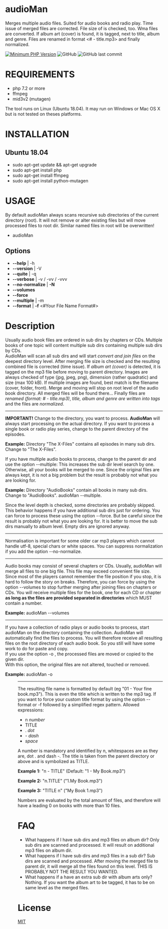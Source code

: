 audioMan 
========

Merges multiple audio files. Suited for audio books and radio play.
Time issue of merged files are corrected. File size of is checked, too.
Wma files are converted. If album art (cover) is found, it is tagged, next to title, album and genre.
Files are renamed in format <# - title.mp3> and finally normalized.

[![Minimum PHP Version](https://img.shields.io/badge/php-%3E%3D%207.2-8892BF.svg?style=plastic)](https://php.net/)
![GitHub](https://img.shields.io/github/license/grrompf/audioMan?style=plastic)
![GitHub last commit](https://img.shields.io/github/last-commit/grrompf/audioMan?style=plastic)

REQUIREMENTS
============
* php 7.2 or more
* ffmpeg
* mid3v2 (mutagen)

The tool runs on Linux (Ubuntu 18.04). It may run on Windows or Mac OS X but is not tested on theses platforms.


INSTALLATION
============

Ubuntu 18.04
------------

* sudo apt-get update && apt-get upgrade
* sudo apt-get install php
* sudo apt-get install ffmpeg
* sudo apt-get install python-mutagen


USAGE
=====
By default audioMan always scans recursive sub directories of the current directory (root).
It will not remove or alter existing files but will move processed files to root dir. Similar named files in root
will be overwritten!      

* audioMan 

Options
-------
* __--help__ | -h
* __--version__ | -V
* __--quite__ | -q
* __--verbose__  | -v / -vv / -vvv
* __--no-normalize__ | __-N__   
* __--volumes__
* __--force__
* __--multiple__ | -m 
* __--format__ | __-f__ <#Your File Name Format#>  

Description
====

Usually audio book files are ordered in sub dirs by chapters or CDs. Multiple books of one topic will content multiple
sub dirs containing multiple sub dirs by CDs.   
AudioMan will scan all sub dirs and will start *convert and join files* on the deepest directory level. After merging
file size is checked and the resulting combined file is corrected (time issue). If *album art (cover)* is detected, it is
tagged on the mp3 file before moving to parent directory. Images are always checked of type (jpg, jpeg, png), dimension 
(rather quadratic) and size (max 100 kB). If multiple images are found, best match is the filename (cover, folder, front).
Merge and moving will stop on root level of the audio book directory. All merged files will be found there... 
Finally files are *renamed (format: # - title.mp3)*, *title, album and genre are written into tags* and the files are *normalized*.
***
__IMPORTANT!__
Change to the directory, you want to process. __AudioMan__ will always start processing on the actual directory. If you
want to process a single book or radio play series, change to the parent directory of the episodes.

__Example:__ Directory "The X-Files" contains all episodes in many sub dirs. Change to "The X-Files". 

If you have multiple audio books to process, change to the parent dir and use the option --multiple: This increases 
the sub dir level search by one. Otherwise, all your books will be merged to one.
Since the original files are always kept, it is not a big problem but the result is probably not what you are looking for. 

__Example:__ Directory "AudioBooks" contain all books in many sub dirs. Change to "AudioBooks".
             audioMan --multiple. 

Since the level depth is checked, some directories are probably skipped. This behavior happens if you have additional sub dirs
just for ordering. You can force to process these using the option --force. But be careful since the result is probably not 
what you are looking for.
It is better to move the sub dirs manually to album level. Empty dirs are ignored anyway.     
***
Normalisation is important for some older car mp3 players which cannot handle utf-8, special chars or white spaces.
You can suppress normalization if you add the option --no-normalize. 
***
Audio books may consist of several chapters or CDs. Usually, audioMan will merge all files to one big file. This file
may exceed convenient file size. Since most of the players cannot remember the file position if you stop, it is hard to 
follow the story on breaks. Therefore, you can force by using the option --volumes to stop further merging after joining
files on chapters or CDs. You will receive multiple files for the book, one for each CD or chapter __as long as the files are
provided separated in directories__ which MUST contain a number.

__Example:__
    audioMan --volumes
    
***
If you have a collection of radio plays or audio books to process, start audioMan on the directory containing the collection.
AudioMan will automatically find the files to process. You will therefore receive all resulting files on the root directory 
of each audio book. So you still will have some work to do for paste and copy.                          
If you use the option -o <DIRECTORY TO MOVE MERGED FILES>, the processed files are moved or copied to the given dir.   
With this option, the original files are not altered, touched or removed.

__Example:__
    audioMan -o <DIR> 
    
***
The resulting file name is formatted by default (eg "01 - Your fine book.mp3"). This is even the title which is written to 
the mp3 tag. If you want to force your custom title format by using the option --format or -f followed by a simplified
regex pattern. Allowed expressions:

* n _number_
* TITLE   
* . _dot_
* \- _dash_
* _space_

A number is mandatory and identified by n, whitespaces are as they are, dot . and dash -. 
The title is taken from the parent directory or above and is symbolized as TITLE.  

__Example 1:__
    "n - TITLE" (Default: "1 - My Book.mp3")  

__Example 2:__
    "n.TITLE" ("1.My Book.mp3")  

__Example 3:__
    "TITLE n" ("My Book 1.mp3")
    
Numbers are evaluated by the total amount of files, and therefore will have a leading 0 on books with more than 10 files.
    

FAQ
===

* What happens if I have sub dirs and mp3 files on album dir?
   Only sub dirs are scanned and processed. It will result on additional mp3 files on album dir.
* What happens if I have sub dirs and mp3 files in a sub dir?
   Sub dirs are scanned and processed. After moving the merged file to parent dir, it will merge all the files found on
   this level. THIS IS PROBABLY NOT THE RESULT YOU WANTED.
* What happens if a have an extra sub dir with album arts only?
   Nothing. If you want the album art to be tagged, it has to be on same level as the merged files.
   

License
=======
[MIT](https://tldrlegal.com/license/mit-license)
        